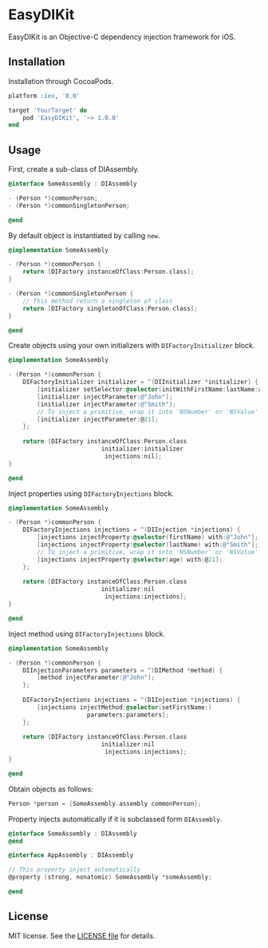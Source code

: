 # EasyDIKit

EasyDIKit is an Objective-C dependency injection framework for iOS.

## Installation

Installation through CocoaPods.

```ruby
platform :ios, '8.0'

target 'YourTarget' do
    pod 'EasyDIKit', '~> 1.0.0'
end
```

## Usage

First, create a sub-class of DIAssembly.

```objective-c
@interface SomeAssembly : DIAssembly

- (Person *)commonPerson;
- (Person *)commonSingletonPerson;

@end
```

By default object is instantiated by calling `new`.

```objective-c
@implementation SomeAssembly

- (Person *)commonPerson {
    return [DIFactory instanceOfClass:Person.class];
}

- (Person *)commonSingletonPerson {
    // This method return a singleton of class
    return [DIFactory singletonOfClass:Person.class];
}

@end
```

Create objects using your own initializers with `DIFactoryInitializer` block.

```objective-c
@implementation SomeAssembly

- (Person *)commonPerson {
    DIFactoryInitializer initializer = ^(DIInitializer *initializer) {
        [initializer setSelector:@selector(initWithFirstName:lastName:age:)];
        [initializer injectParameter:@"John"];
        [initializer injectParameter:@"Smith"];
        // To inject a primitive, wrap it into 'NSNumber' or 'NSValue'
        [initializer injectParameter:@21];
    };
    
    return [DIFactory instanceOfClass:Person.class
                          initializer:initializer
                           injections:nil];
}

@end
```

Inject properties using `DIFactoryInjections` block.

```objective-c
@implementation SomeAssembly

- (Person *)commonPerson {
    DIFactoryInjections injections = ^(DIInjection *injections) {
        [injections injectProperty:@selector(firstName) with:@"John"];
        [injections injectProperty:@selector(lastName) with:@"Smith"];
        // To inject a primitive, wrap it into 'NSNumber' or 'NSValue'
        [injections injectProperty:@selector(age) with:@21];
    };
    
    return [DIFactory instanceOfClass:Person.class
                          initializer:nil
                           injections:injections];
}

@end
```

Inject method using `DIFactoryInjections` block.

```objective-c
@implementation SomeAssembly

- (Person *)commonPerson {
    DIInjectionParameters parameters = ^(DIMethod *method) {
        [method injectParameter:@"John"];
    };
    
    DIFactoryInjections injections = ^(DIInjection *injections) {
        [injections injectMethod:@selector(setFirstName:)
                      parameters:parameters];
    };
    
    return [DIFactory instanceOfClass:Person.class
                          initializer:nil
                           injections:injections];
}

@end
```

Obtain objects as follows:

```objective-c
Person *person = [SomeAssembly.assembly commonPerson];
```

Property injects automatically if it is subclassed form `DIAssembly`.

```objective-c
@interface SomeAssembly : DIAssembly
@end

@interface AppAssembly : DIAssembly

// This property inject automatically
@property (strong, nonatomic) SomeAssembly *someAssembly;

@end
```

## License

MIT license. See the [LICENSE file](https://github.com/mr-noone/easy-di-kit/blob/master/LICENSE) for details.
